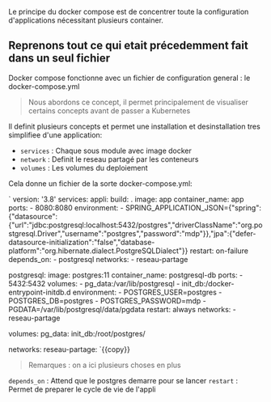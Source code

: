Le principe du docker compose est de concentrer toute la configuration d'applications nécessitant plusieurs container.


## Reprenons tout ce qui etait précedemment fait dans un seul fichier

Docker compose fonctionne avec un fichier de configuration general : le docker-compose.yml

> Nous abordons ce concept, il permet principalement de visualiser certains concepts avant de passer a Kubernetes

Il definit plusieurs concepts et permet une installation et desinstallation tres simplifiee d'une application:

- `services` : Chaque sous module avec image docker
- `network` : Definit le reseau partagé par les conteneurs
- `volumes` : Les volumes du deploiement

Cela donne un fichier de la sorte docker-compose.yml:

`
version: '3.8'
services:
  appli:
    build: .
    image: app
    container_name: app
    ports:
      - 8080:8080
    environment:
        - SPRING_APPLICATION_JSON={"spring":{"datasource":{"url":"jdbc:postgresql:localhost:5432/postgres","driverClassName":"org.postgresql.Driver","username":"postgres","password":"mdp"}},"jpa":{"defer-datasource-initialization":"false","database-platform":"org.hibernate.dialect.PostgreSQLDialect"}}
    restart: on-failure
    depends_on:
      - postgresql
    networks:
      - reseau-partage

  postgresql:
    image: postgres:11
    container_name: postgresql-db
    ports:
      - 5432:5432
    volumes:
      - pg_data:/var/lib/postgresql
      - init_db:/docker-entrypoint-initdb.d
    environment:
      - POSTGRES_USER=postgres 
      - POSTGRES_DB=postgres 
      - POSTGRES_PASSWORD=mdp 
      - PGDATA=/var/lib/postgresql/data/pgdata 
    restart: always
    networks:
      - reseau-partage

volumes:
  pg_data:
  init_db:/root/postgres/

networks:
  reseau-partage:
`{{copy}}

> Remarques : on a ici plusieurs choses en plus 

`depends_on` :  Attend que le postgres demarre pour se lancer
`restart` : Permet de preparer le cycle de vie de l'appli